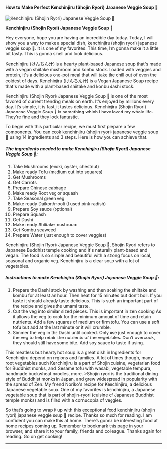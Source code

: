             

#### How to Make Perfect Kenchinjiru (Shojin Ryori) Japanese Veggie Soup 🌱

![Kenchinjiru (Shojin Ryori) Japanese Veggie Soup 🌱](https://img-global.cpcdn.com/recipes/e5f21d55f8bea27d/751x532cq70/kenchinjiru-shojin-ryori-japanese-veggie-soup-%f0%9f%8c%b1-recipe-main-photo.jpg)

**Kenchinjiru (Shojin Ryori) Japanese Veggie Soup 🌱**

Hey everyone, hope you are having an incredible day today. Today, I will show you a way to make a special dish, kenchinjiru (shojin ryori) japanese veggie soup 🌱. It is one of my favorites. This time, I’m gonna make it a little bit tasty. This is gonna smell and look delicious.

Kenchinjiru (けんちん汁) is a hearty plant-based Japanese soup that's made with a vegan shiitake mushroom and konbu stock. Loaded with veggies and protein, it's a delicious one-pot meal that will take the chill out of even the coldest of days. Kenchinjiru (けんちん汁) is a Vegan Japanese Soup recipe that's made with a plant-based shiitake and konbu dashi stock.

Kenchinjiru (Shojin Ryori) Japanese Veggie Soup 🌱 is one of the most favored of current trending meals on earth. It’s enjoyed by millions every day. It’s simple, it is fast, it tastes delicious. Kenchinjiru (Shojin Ryori) Japanese Veggie Soup 🌱 is something which I have loved my whole life. They’re fine and they look fantastic.

To begin with this particular recipe, we must first prepare a few components. You can cook kenchinjiru (shojin ryori) japanese veggie soup 🌱 using 14 ingredients and 3 steps. Here is how you can achieve that.

##### The ingredients needed to make Kenchinjiru (Shojin Ryori) Japanese Veggie Soup 🌱:

1.  Take Mushrooms (enoki, oyster, chestnut)
2.  Make ready Tofu (medium cut into squares)
3.  Get Mushrooms
4.  Get Carrots
5.  Prepare Chinese cabbage
6.  Make ready Root veg or squash
7.  Take Seasonal green veg
8.  Make ready Daikon/mooli (I used pink radish)
9.  Prepare Soy sauce (optional)
10.  Prepare Squash
11.  Get Dashi
12.  Make ready Shiitake mushroom
13.  Get Kombu seaweed
14.  Prepare Water (just enough to cover veggies)

Kenchinjiru (Shojin Ryori) Japanese Veggie Soup 🌱. Shojin Ryori refers to Japanese Buddhist temple cooking and it's naturally plant-based and vegan. The food is so simple and beautiful with a strong focus on local, seasonal and organic veg. Kenchinjiru is a clear soup with a lot of vegetables.

##### Instructions to make Kenchinjiru (Shojin Ryori) Japanese Veggie Soup 🌱:

1.  Prepare the Dashi stock by washing and then soaking the shiitake and kombu for at least an hour. Then heat for 15 minutes but don’t boil. If you taste it should already taste delicious. This is such an important part of the recipe and gives the umami taste.
2.  Cut the veg into similar sized pieces. This is important in zen cooking As it allows the veg to cook for the minimum amount of time and retain nutrients. Add a few squares of medium or firm tofu. You can use a soft tofu but add at the last minute or it will crumble.
3.  Simmer the veg in the Dashi until cooked. Only use just enough to cover the veg to help retain the nutrients of the vegetables. Don’t overcook, they should still have some bite. Add soy sauce to taste if using.

This meatless but hearty hot soup is a great dish in Ingredients for Kenchinjiru depend on regions and families. A lot of times though, many root vegetables such Kenchinjiru is a part of Shojin cuisine, vegetarian food for Buddhist monks, and. Sesame tofu with wasabi, vegetable tempura, handmade buckwheat noodles, more. >Shojin ryori is the traditional dining style of Buddhist monks in Japan, and grew widespread in popularity with the spread of Zen. My friend Noriko's recipe for Kenchinjiru, a delicious Japanese vegetable soup. One of my favorites is kenchinjiru, a Japanese vegetable soup that is part of shojin-ryori (cuisine of Japanese Buddhist temple monks) and is filled with a cornucopia of veggies.

So that’s going to wrap it up with this exceptional food kenchinjiru (shojin ryori) japanese veggie soup 🌱 recipe. Thanks so much for reading. I am confident you can make this at home. There’s gonna be interesting food at home recipes coming up. Remember to bookmark this page in your browser, and share it to your family, friends and colleague. Thanks again for reading. Go on get cooking!

* * *